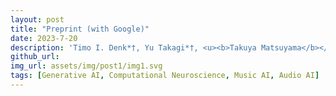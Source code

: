 ```yaml
---
layout: post
title: "Preprint (with Google)"
date: 2023-7-20
description: 'Timo I. Denk*†, Yu Takagi*†, <u><b>Takuya Matsuyama</b></u>, Andrea Agostinelli, Tomoya Nakai, Christian Frank, Shinji Nishimoto<br /><b><a href="https://arxiv.org/abs/2307.11078">Brain2Music: Reconstructing Music from Human Brain Activity</a> (Open Access)</b><br /><i>arxiv</i>, 2023<br />'
github_url:
img_url: assets/img/post1/img1.svg
tags: [Generative AI, Computational Neuroscience, Music AI, Audio AI]
---
```

